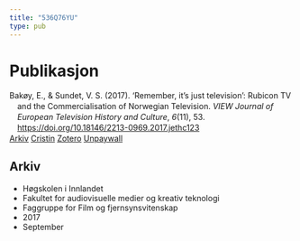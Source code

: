```yaml
---
title: "536Q76YU"
type: pub
---
```

<h1>Publikasjon</h1>
<article id="csl-bib-container-536Q76YU" class="csl-bib-container">
  <div class="csl-bib-body" style="line-height: 1.35; padding-left: 1em; text-indent:-1em;">
  <div class="csl-entry">Bak&#xF8;y, E., &amp; Sundet, V. S. (2017). &#x2018;Remember, it&#x2019;s just television&#x2019;: Rubicon TV and the Commercialisation of Norwegian Television. <i>VIEW Journal of European Television History and Culture</i>, <i>6</i>(11), 53. <a href="https://doi.org/10.18146/2213-0969.2017.jethc123">https://doi.org/10.18146/2213-0969.2017.jethc123</a></div>
</div>
  <div class="csl-bib-buttons">
    <a href="#taxonomy-article-536Q76YU" class="csl-bib-button">Arkiv</a>
    <a href alt="Cristin URL" class="csl-bib-button">Cristin</a>
    <a href alt="Zotero URL" class="csl-bib-button">Zotero</a>
    <a href="http://viewjournal.eu//articles/10.18146/2213-0969.2017.jethc123/galley/31/download/" class="csl-bib-button">Unpaywall</a>
  </div>
  <div id="csl-bib-meta-container-536Q76YU"></div>
</article>
<div id="csl-bib-meta-536Q76YU" class="csl-bib-meta">
  <article id="taxonomy-article-536Q76YU" class="taxonomy-article">
    <h1>Arkiv</h1>
    <ul>
      <li>Høgskolen i Innlandet</li>
      <li>Fakultet for audiovisuelle medier og kreativ teknologi</li>
      <li>Faggruppe for Film og fjernsynsvitenskap</li>
      <li>2017</li>
      <li>September</li>
    </ul>
  </article>
</div>
